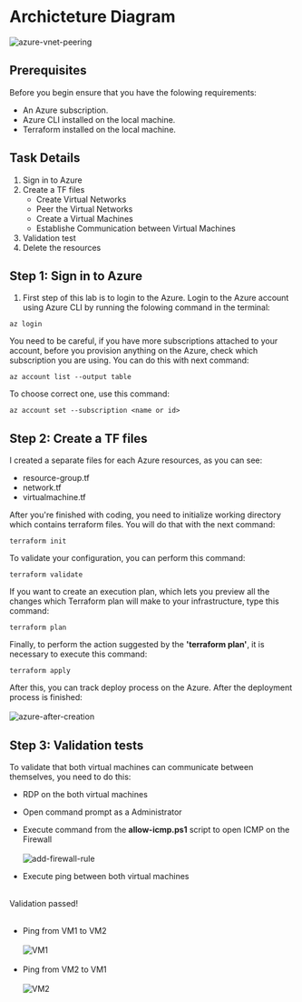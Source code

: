 # Archicteture Diagram

![azure-vnet-peering](https://github.com/alentoholj/Terraform-Azure/assets/82238804/7061d950-8d8e-4c28-b533-20bda8051ecd)



## Prerequisites
Before you begin ensure that you have the folowing requirements:

- An Azure subscription.
- Azure CLI installed on the local machine.
- Terraform installed on the local machine.

## Task Details

1. Sign in to Azure
2. Create a TF files
    - Create Virtual Networks
    - Peer the Virtual Networks
    - Create a Virtual Machines
    - Establishe Communication between Virtual Machines
3. Validation test
4. Delete the resources

## Step 1: Sign in to Azure

1. First step of this lab is to login to the Azure. Login to the Azure account using Azure CLI by running the folowing command in the terminal:

```
az login
```
You need to be careful, if you have more subscriptions attached to your account, before you provision anything on the Azure, check which subscription you are using. You can do this with next command:

```
az account list --output table
```

To choose correct one, use this command:

```
az account set --subscription <name or id>
```

## Step 2: Create a TF files

I created a separate files for each Azure resources, as you can see:
- resource-group.tf
- network.tf
- virtualmachine.tf

After you're finished with coding, you need to initialize working directory which contains terraform files. You will do that with the next command:

```
terraform init
```

To validate your configuration, you can perform this command:
```
terraform validate
```

If you want to create an execution plan, which lets you preview all the changes which Terraform plan will make to your infrastructure, type this command:

```
terraform plan
```

Finally, to perform the action suggested by the **'terraform plan'**, it is necessary to execute this command:
```
terraform apply
```
After this, you can track deploy process on the Azure. After the deployment process is finished:
<br></br>
![azure-after-creation](https://github.com/alentoholj/Terraform-Azure/assets/82238804/20fbf2aa-632d-481f-b745-7bde176eb344)

## Step 3: Validation tests
To validate that both virtual machines can communicate between themselves, you need to do this:
- RDP on the both virtual machines
- Open command prompt as a Administrator
- Execute command from the **allow-icmp.ps1** script to open ICMP on the Firewall
<br></br>
  ![add-firewall-rule](https://github.com/alentoholj/Terraform-Azure/assets/82238804/63d8fe07-9d60-4368-b450-2c8d7d849a22)

- Execute ping between both virtual machines
<br></br>

Validation passed!
<br></br>
- Ping from VM1 to VM2
<br></br>
![VM1](https://github.com/alentoholj/Terraform-Azure/assets/82238804/9aa0feed-4847-4179-bcd5-e618907fbfff)
<br></br>
- Ping from VM2 to VM1
<br></br>
![VM2](https://github.com/alentoholj/Terraform-Azure/assets/82238804/7f3a7098-1873-49e2-8007-c8c2fe214f64)

